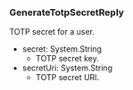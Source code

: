 ### GenerateTotpSecretReply
TOTP secret for a user.

- secret: System.String
  - TOTP secret key.
- secretUri: System.String
  - TOTP secret URI.
